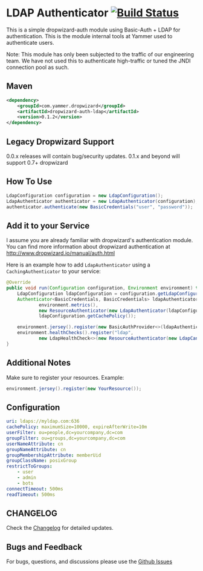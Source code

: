 LDAP Authenticator [![Build Status](https://travis-ci.org/yammer/dropwizard-auth-ldap.png)](https://travis-ci.org/yammer/dropwizard-auth-ldap)
==================

This is a simple dropwizard-auth module using Basic-Auth + LDAP for authentication. This is the module internal tools at Yammer
used to authenticate users.

Note: This module has only been subjected to the traffic of our engineering team. We have not used this to authenticate high-traffic or
tuned the JNDI connection pool as such.

Maven
-----
   
```xml
<dependency>
    <groupId>com.yammer.dropwizard</groupId>
    <artifactId>dropwizard-auth-ldap</artifactId>
    <version>0.1.2</version>
</dependency>
```

Legacy Dropwizard Support
------------------
0.0.x releases will contain bug/security updates.
0.1.x and beyond will support 0.7+ dropwizard

How To Use
----------

```java
LdapConfiguration configuration = new LdapConfiguration();
LdapAuthenticator authenticator = new LdapAuthenticator(configuration);
authenticator.authenticate(new BasicCredentials("user", "password"));
```

Add it to your Service
----------------------

I assume you are already familiar with dropwizard's authentication module.
You can find more information about dropwizard authentication at http://www.dropwizard.io/manual/auth.html

Here is an example how to add `LdapAuthenticator` using a `CachingAuthenticator` to your service:

```java
@Override
public void run(Configuration configuration, Environment environment) throws Exception {
    LdapConfiguration ldapConfiguration = configuration.getLdapConfiguration();
    Authenticator<BasicCredentials, BasicCredentials> ldapAuthenticator = new CachingAuthenticator<>(
            environment.metrics(),
            new ResourceAuthenticator(new LdapAuthenticator(ldapConfiguration)),
            ldapConfiguration.getCachePolicy());

    environment.jersey().register(new BasicAuthProvider<>(ldapAuthenticator, "realm"));
    environment.healthChecks().register("ldap",
            new LdapHealthCheck<>(new ResourceAuthenticator(new LdapCanAuthenticate(ldapConfiguration))));
}
```

Additional Notes
----------------------

Make sure to register your resources. Example:

```java
environment.jersey().register(new YourResource());
```
Configuration
-------------

```yml
uri: ldaps://myldap.com:636
cachePolicy: maximumSize=10000, expireAfterWrite=10m
userFilter: ou=people,dc=yourcompany,dc=com
groupFilter: ou=groups,dc=yourcompany,dc=com
userNameAttribute: cn
groupNameAttribute: cn
groupMembershipAttribute: memberUid
groupClassName: posixGroup
restrictToGroups:
    - user
    - admin
    - bots
connectTimeout: 500ms
readTimeout: 500ms
```

CHANGELOG
---------
Check the [Changelog](https://github.com/yammer/dropwizard-auth-ldap/blob/master/CHANGELOG.md) for detailed updates.

Bugs and Feedback
-----------------
For bugs, questions, and discussions please use the [Github Issues](https://github.com/yammer/dropwizard-auth-ldap/issues)
